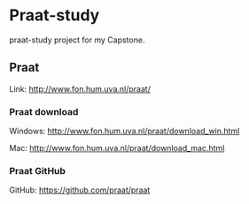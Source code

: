 # Praat-study
praat-study project for my Capstone.


## Praat
Link: http://www.fon.hum.uva.nl/praat/

### Praat download
Windows: http://www.fon.hum.uva.nl/praat/download_win.html

Mac: http://www.fon.hum.uva.nl/praat/download_mac.html

### Praat GitHub
GitHub: https://github.com/praat/praat

